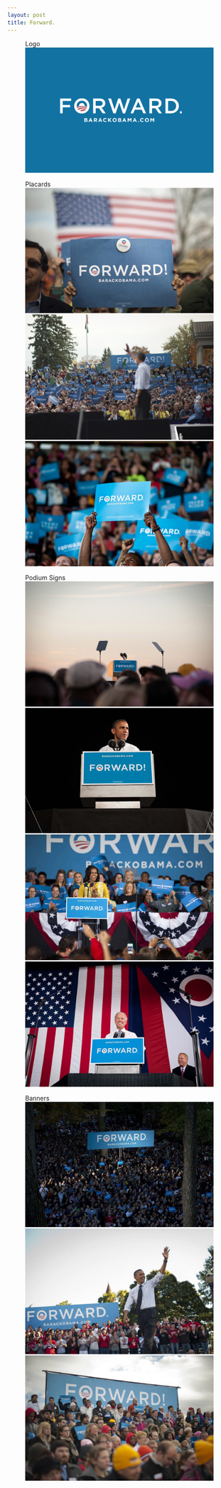 ```yaml
---
layout: post
title: Forward.
---
```


<figure>
    <figcaption>Logo</figcaption>
    <img src="img/forward/logo/forward-logo.jpg" alt="Art Direction: Josh Higgins" />
</figure>
<figure>
    <figcaption>Placards</figcaption>
    <img src="img/forward/placards/forward-placards-1.jpg" alt="" />
    <img src="img/forward/placards/forward-placards-2.jpg" alt="" />
    <img src="img/forward/placards/forward-placards-3.jpg" alt="" />
</figure>
<figure>
    <figcaption>Podium Signs</figcaption>
    <img src="img/forward/podium-sign/forward-podiumsign-1.jpg" alt="" />
    <img src="img/forward/podium-sign/forward-podiumsign-2.jpg" alt="" />
    <img src="img/forward/podium-sign/forward-podiumsign-3.jpg" alt="" />
    <img src="img/forward/podium-sign/forward-podiumsign-4.jpg" alt="" />
</figure>
<figure>
    <figcaption>Banners</figcaption>
    <img src="img/forward/banners/forward-banner-1.jpg" alt="" />
    <img src="img/forward/banners/forward-banner-2.jpg" alt="" />
    <img src="img/forward/banners/forward-banner-3.jpg" alt="" />
</figure>
